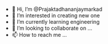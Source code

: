 - 👋 Hi, I’m @Prajaktadhananjaymarkad
- 👀 I’m interested in creating new one 
- 🌱 I’m currently learning engineering
- 💞️ I’m looking to collaborate on ...
- 📫 How to reach me ...

<!---
Prajaktadhananjaymarkad/Prajaktadhananjaymarkad is a ✨ special ✨ repository because its `README.md` (this file) appears on your GitHub profile.
You can click the Preview link to take a look at your changes.
--->
